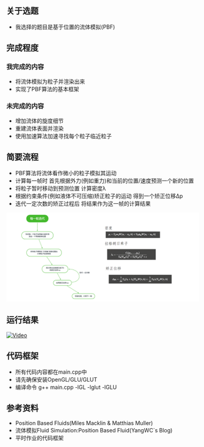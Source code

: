 ## 关于选题
- 我选择的题目是基于位置的流体模拟(PBF)
## 完成程度
### 我完成的内容
- 将流体模拟为粒子并渲染出来
- 实现了PBF算法的基本框架
### 未完成的内容
- 增加流体的旋度细节
- 重建流体表面并渲染
- 使用加速算法加速寻找每个粒子临近粒子
## 简要流程
- PBF算法将流体看作微小的粒子模拟其运动
- 计算每一帧时 首先根据外力(例如重力)和当前的位置/速度预测一个新的位置
- 将粒子暂时移动到预测位置 计算密度λ
- 根据约束条件(例如液体不可压缩)矫正粒子的运动 得到一个矫正位移Δp
- 迭代一定次数的矫正过程后 将结果作为这一帧的计算结果

![PBF](./Image/PBF.png)
## 运行结果
[![Video](https://img.youtube.com/vi/adWd1p9banY/0.jpg)](https://www.youtube.com/watch?v=adWd1p9banY)
## 代码框架
- 所有代码内容都在main.cpp中
- 请先确保安装OpenGL/GLU/GLUT
- 编译命令 g++ main.cpp -lGL -lglut -lGLU
## 参考资料
- Position Based Fluids(Miles Macklin & Matthias Muller)
- 流体模拟Fluid Simulation:Position Based Fluid(YangWC`s Blog)
- 平时作业的代码框架